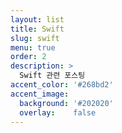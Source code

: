 ```yaml
---
layout: list
title: Swift
slug: swift
menu: true
order: 2
description: >
  Swift 관련 포스팅
accent_color: '#268bd2'
accent_image:
  background: '#202020'
  overlay:    false
---
```

